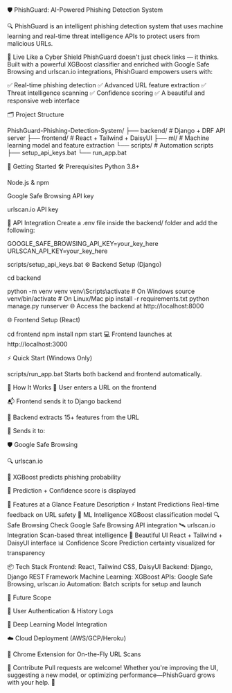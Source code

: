 
🛡️ PhishGuard: AI-Powered Phishing Detection System


🔍 PhishGuard is an intelligent phishing detection  system that uses machine learning and real-time threat intelligence APIs to protect users from malicious URLs.

🚀 Live Like a Cyber Shield
PhishGuard doesn't just check links — it thinks. Built with a powerful XGBoost classifier and enriched with Google Safe Browsing and urlscan.io integrations, PhishGuard empowers users with:

✅ Real-time phishing detection
✅ Advanced URL feature extraction
✅ Threat intelligence scanning
✅ Confidence scoring
✅ A beautiful and responsive web interface

🗂️ Project Structure

PhishGuard-Phishing-Detection-System/
├── backend/            # Django + DRF API server
├── frontend/           # React + Tailwind + DaisyUI
├── ml/                 # Machine learning model and feature extraction
└── scripts/            # Automation scripts
    ├── setup_api_keys.bat
    └── run_app.bat

🔧 Getting Started
🛠 Prerequisites
Python 3.8+

Node.js & npm

Google Safe Browsing API key

urlscan.io API key

🔐 API Integration
Create a .env file inside the backend/ folder and add the following:


GOOGLE_SAFE_BROWSING_API_KEY=your_key_here
URLSCAN_API_KEY=your_key_here

scripts/setup_api_keys.bat
⚙️ Backend Setup (Django)

cd backend

python -m venv venv
venv\Scripts\activate    # On Windows
source venv/bin/activate # On Linux/Mac
pip install -r requirements.txt
python manage.py runserver
🌐 Access the backend at http://localhost:8000

🌐 Frontend Setup (React)

cd frontend
npm install
npm start
💻 Frontend launches at http://localhost:3000

⚡ Quick Start (Windows Only)

scripts/run_app.bat
Starts both backend and frontend automatically.

🧠 How It Works
🔗 User enters a URL on the frontend

📬 Frontend sends it to Django backend

🧬 Backend extracts 15+ features from the URL

🔐 Sends it to:

🛡️ Google Safe Browsing

🔍 urlscan.io

🤖 XGBoost predicts phishing probability

🎯 Prediction + Confidence score is displayed

🌟 Features at a Glance
Feature	Description
⚡ Instant Predictions	Real-time feedback on URL safety
🧠 ML Intelligence	XGBoost classification model
🔍 Safe Browsing Check	Google Safe Browsing API integration
🛰️ urlscan.io Integration	Scan-based threat intelligence
🎨 Beautiful UI	React + Tailwind + DaisyUI interface
📊 Confidence Score	Prediction certainty visualized for transparency

📦 Tech Stack
Frontend: React, Tailwind CSS, DaisyUI
Backend: Django, Django REST Framework
Machine Learning: XGBoost
APIs: Google Safe Browsing, urlscan.io
Automation: Batch scripts for setup and launch

🔮 Future Scope

🔐 User Authentication & History Logs

🧠 Deep Learning Model Integration

☁️ Cloud Deployment (AWS/GCP/Heroku)

🧩 Chrome Extension for On-the-Fly URL Scans




🤝 Contribute
Pull requests are welcome! Whether you're improving the UI, suggesting a new model, or optimizing performance—PhishGuard grows with your help. 🌱


